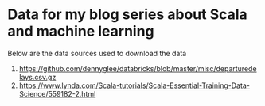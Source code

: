 # Data for my blog series about Scala and machine learning

Below are the data sources used to download the data

1. https://github.com/dennyglee/databricks/blob/master/misc/departuredelays.csv.gz
2. https://www.lynda.com/Scala-tutorials/Scala-Essential-Training-Data-Science/559182-2.html

